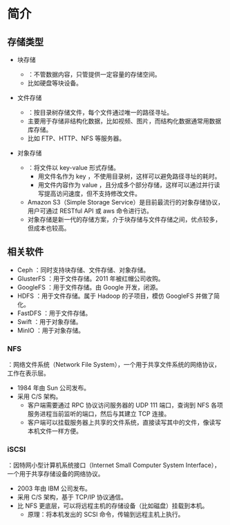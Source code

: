 # 简介

## 存储类型

- 块存储
  - ：不管数据内容，只管提供一定容量的存储空间。
  - 比如硬盘等块设备。

- 文件存储
  - ：按目录树存储文件，每个文件通过唯一的路径寻址。
  - 主要用于存储非结构化数据，比如视频、图片，而结构化数据通常用数据库存储。
  - 比如 FTP、HTTP、NFS 等服务器。

- 对象存储
  - ：将文件以 key-value 形式存储。
    - 用文件名作为 key ，不使用目录树，这样可以避免路径寻址的耗时。
    - 用文件内容作为 value ，且分成多个部分存储，这样可以通过并行读写提高访问速度，但不支持修改文件。
  - Amazon S3（Simple Storage Service）是目前最流行的对象存储协议，用户可通过 RESTful API 或 aws 命令进行访。
  - 对象存储是新一代的存储方案，介于块存储与文件存储之间，优点较多，但成本也较高。

## 相关软件

- Ceph ：同时支持块存储、文件存储、对象存储。
- GlusterFS ：用于文件存储。2011 年被红帽公司收购。
- GoogleFS ：用于文件存储。由 Google 开发，闭源。
- HDFS ：用于文件存储。属于 Hadoop 的子项目，模仿 GoogleFS 并做了简化。
- FastDFS ：用于文件存储。
- Swift ：用于对象存储。
- MinIO ：用于对象存储。

### NFS

：网络文件系统（Network File System），一个用于共享文件系统的网络协议，工作在表示层。
- 1984 年由 Sun 公司发布。
- 采用 C/S 架构。
  - 客户端需要通过 RPC 协议访问服务器的 UDP 111 端口，查询到 NFS 各项服务进程当前监听的端口，然后与其建立 TCP 连接。
  - 客户端可以挂载服务器上共享的文件系统，直接读写其中的文件，像读写本机文件一样方便。

### iSCSI

：因特网小型计算机系统接口（Internet Small Computer System Interface），一个用于共享存储设备的网络协议。
- 2003 年由 IBM 公司发布。
- 采用 C/S 架构，基于 TCP/IP 协议通信。
- 比 NFS 更底层，可以将远程主机的存储设备（比如磁盘）挂载到本机。
  - 原理：将本机发出的 SCSI 命令，传输到远程主机上执行。

